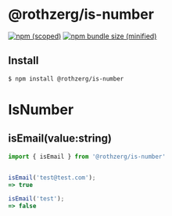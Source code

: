# @rothzerg/is-number

[![npm (scoped)](https://img.shields.io/npm/v/@rothzerg/is-number.svg)](https://www.npmjs.com/package/@rothzerg/is-number)
[![npm bundle size (minified)](https://img.shields.io/bundlephobia/min/@rothzerg/is-number.svg)](https://www.npmjs.com/package/@rothzerg/is-number)

## Install

```
$ npm install @rothzerg/is-number
```

# IsNumber

## isEmail(value:string)

```typescript
import { isEmail } from '@rothzerg/is-number'
```

```typescript

isEmail('test@test.com');
=> true

isEmail('test');
=> false
```
